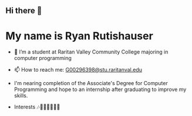 ## Hi there 👋

# My name is Ryan Rutishauser

- 🏫 I’m a student at Raritan Valley Community College majoring in computer programming

- 📫 How to reach me: G00296398@stu.raritanval.edu

- I'm nearing completion of the Associate's Degree for Computer Programming and hope to an internship after graduating to improve my skills.

- Interests 🎶🏀🏈🍴🏃🌄🚗
